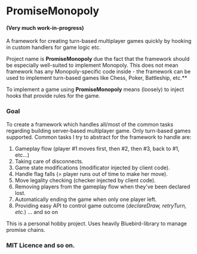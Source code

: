 # PromiseMonopoly

#### (Very much work-in-progress)

A framework for creating turn-based multiplayer games quickly by hooking in custom handlers for game logic etc.

Project name is **PromiseMonopoly** due the fact that the framework should be especially well-suited to implement Monopoly. This does not mean framework has any Monopoly-specific code inside - the framework can be used to implement turn-based games like Chess, Poker, Battleship, etc.**

To implement a game using **PromiseMonopoly** means (loosely) to inject hooks that provide rules for the game.

### Goal

To create a framework which handles all/most of the common tasks regarding building server-based multiplayer game. 
Only turn-based games supported. Common tasks I try to abstract for the framework to handle are:

1. Gameplay flow (player #1 moves first, then #2, then #3, back to #1, etc...)
2. Taking care of disconnects.
3. Game state modifications (modificator injected by client code).
4. Handle flag falls (= player runs out of time to make her move).
5. Move legality checking (checker injected by client code).
6. Removing players from the gameplay flow when they've been declared lost.
7. Automatically ending the game when only one player left.
7. Providing easy API to control game outcome (*declareDraw, retryTurn, etc.*)
... and so on

This is a personal hobby project. Uses heavily Bluebird-library to manage promise chains. 

### MIT Licence and so on.



